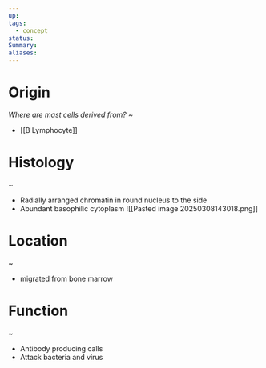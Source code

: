 ```yaml
---
up: 
tags:
  - concept
status: 
Summary:
aliases:
---
```

# Origin
*Where are mast cells derived from?*
~
- [[B Lymphocyte]]


# Histology
~
- Radially arranged chromatin in round nucleus to the side
- Abundant basophilic cytoplasm
![[Pasted image 20250308143018.png]]

# Location
~
- migrated from bone marrow

# Function
~
- Antibody producing calls
- Attack bacteria and virus